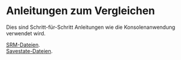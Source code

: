 ﻿# Anleitungen zum Vergleichen

Dies sind Schritt-für-Schritt Anleitungen wie die Konsolenanwendung verwendet wird.

<a href=guides/srm>SRM-Dateien</a>.
<br>
<a href=guides/savestate>Savestate-Dateien</a>.
